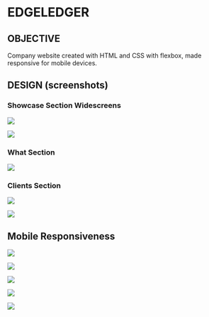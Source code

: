 # EDGELEDGER

## OBJECTIVE

Company website created with HTML and CSS with flexbox, made responsive for mobile devices.

## DESIGN (screenshots)

### Showcase Section Widescreens

![](./NavShowcase.png)

![](./NavShowcase2.png)

### What Section

![](./WhatWeDo2.png)

### Clients Section

![](./WhoClientsContact.png)

![](./ClientsContactF.png)

## Mobile Responsiveness

![](./NavShowmobile.png)

![](./MobileWhat.png)

![](./MobileWho.png)

![](./ClientsMobile.png)

![](./MobileContact.png)

